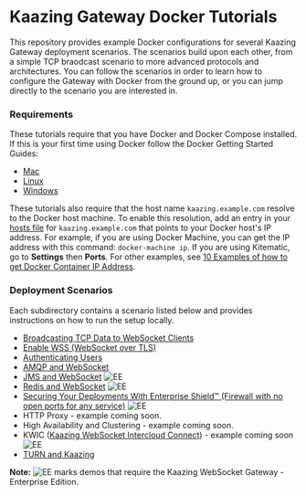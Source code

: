 # Kaazing Gateway Docker Tutorials

This repository provides example Docker configurations for several Kaazing Gateway deployment scenarios.  The scenarios build upon each other, from a simple TCP braodcast scenario to more advanced protocols and architectures. You can follow the scenarios in order to learn how to configure the Gateway with Docker from the ground up, or you can jump directly to the scenario you are interested in.

### Requirements

These tutorials require that you have Docker and Docker Compose installed.  If this is your first time using Docker follow the Docker Getting Started Guides:

  - [Mac](https://docs.docker.com/mac/)
  - [Linux](https://docs.docker.com/linux/)
  - [Windows](https://docs.docker.com/windows/)

These tutorials also require that the host name `kaazing.example.com` resolve to the Docker host machine. To enable this resolution, add an entry in your [hosts file](https://en.wikipedia.org/wiki/Hosts_(file)) for `kaazing.example.com` that points to your Docker host's IP address. For example, if you are using Docker Machine, you can get the IP address with this command: `docker-machine ip`. If you are using Kitematic, go to **Settings** then **Ports**. For other examples, see [10 Examples of how to get Docker Container IP Address](http://networkstatic.net/10-examples-of-how-to-get-docker-container-ip-address/).

### Deployment Scenarios

Each subdirectory contains a scenario listed below and provides instructions on how to run the setup locally.

* [Broadcasting TCP Data to WebSocket Clients](broadcast)
* [Enable WSS (WebSocket over TLS)](wss)
* [Authenticating Users](user-auth)
* [AMQP and WebSocket](AMQP)
* [JMS and WebSocket](JMS)  ![EE]
* [Redis and WebSocket](redis)  ![EE]
* [Securing Your Deployments With Enterprise Shield&trade; (Firewall with no open ports for any service)](enterprise-shield) ![EE]
* HTTP Proxy - example coming soon.
* High Availability and Clustering - example coming soon.
* KWIC ([Kaazing WebSocket Intercloud Connect](http://kaazing.com/kwic/)) - example coming soon  ![EE]
* [TURN and Kaazing](coturn) 

**Note:** ![EE] marks demos that require the Kaazing WebSocket Gateway - Enterprise Edition.

[EE]: enterprise-feature.png "Enterprise Edition Feature"
